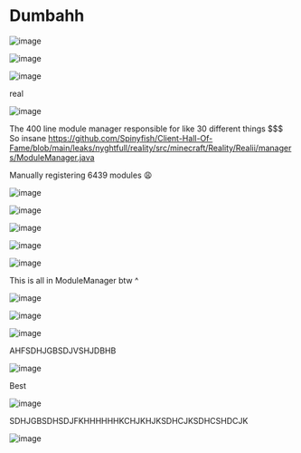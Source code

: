 # Dumbahh
![image](https://user-images.githubusercontent.com/93102482/218275419-e2d1ad60-9531-4f31-b6c1-8d7c5b5c54f9.png)

![image](https://user-images.githubusercontent.com/93102482/218275505-278746dd-be25-4c76-ac20-3436c955ee86.png)

![image](https://user-images.githubusercontent.com/93102482/218275839-9a1168d4-6977-4986-9088-ee0a3c0f4dfa.png)



real

![image](https://user-images.githubusercontent.com/93102482/218275614-d0ef458c-0477-4092-8042-2b094b53c91b.png)

The 400 line module manager responsible for like 30 different things $$$
So insane https://github.com/Spinyfish/Client-Hall-Of-Fame/blob/main/leaks/nyghtfull/reality/src/minecraft/Reality/Realii/managers/ModuleManager.java

Manually registering 6439 modules 😩

![image](https://user-images.githubusercontent.com/93102482/218275750-10e11e1a-bf55-4b6f-b73b-c841c3a4b9f7.png)

![image](https://user-images.githubusercontent.com/93102482/218275755-9a9bc760-ba43-4c74-88c7-10db429b6ca2.png)

![image](https://user-images.githubusercontent.com/93102482/218275772-6d96d446-ed69-462f-8397-c233a90166db.png)

![image](https://user-images.githubusercontent.com/93102482/218275781-6c3f7184-dad7-454d-902d-6b4e3d0f4f90.png)

![image](https://user-images.githubusercontent.com/93102482/218275785-887077c1-3372-4063-b396-909988f0969d.png)

This is all in ModuleManager btw ^

![image](https://user-images.githubusercontent.com/93102482/218276266-cedf847f-0834-49d8-b9ce-d8abf12dd5e3.png)

![image](https://user-images.githubusercontent.com/93102482/218276293-4d96e419-8cc9-451c-a216-e7c1403f691a.png)

![image](https://user-images.githubusercontent.com/93102482/218276299-8bd8dc93-1470-4e53-86a5-7c301c5f0517.png)


AHFSDHJGBSDJVSHJDBHB

![image](https://user-images.githubusercontent.com/93102482/218276304-688719a0-2e5b-42f8-830e-b8743b2b473c.png)

Best

![image](https://user-images.githubusercontent.com/93102482/218276329-0d826d26-8b29-48fd-9114-4844b5792d42.png)

SDHJGBSDHSDJFKHHHHHHKCHJKHJKSDHCJKSDHCSHDCJK

![image](https://user-images.githubusercontent.com/93102482/218276343-8ad41862-c9c2-48c1-9a48-e09ed0a57608.png)
